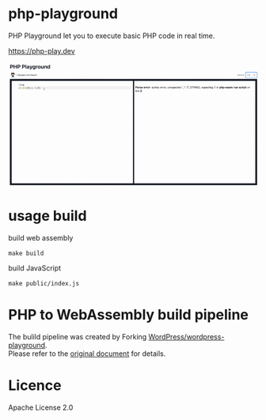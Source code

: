 # php-playground

PHP Playground let you to execute basic PHP code in real time.

https://php-play.dev

![demo](doc/demo.gif)

# usage build
build web assembly
```
make build
```

build JavaScript
```
make public/index.js
```

# PHP to WebAssembly build pipeline

The bulild pipeline was created by Forking [WordPress/wordpress-playground](https://github.com/WordPress/wordpress-playground).  
Please refer to the [original document](https://wordpresswasm.readthedocs.io/en/latest/using-php-in-javascript/) for details.

# Licence

Apache License 2.0
